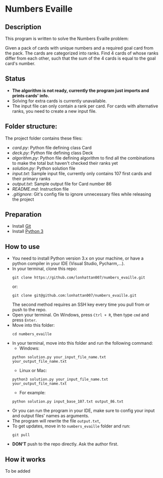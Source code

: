 # Numbers Evaille

## Description

This program is written to solve the Numbers Evaille problem:

Given a pack of cards with unique numbers and a required goal card from the pack. The cards are categorized into ranks. Find 4 cards of whose ranks differ from each other, such that the sum of the 4 cards is equal to the goal card's number.

## Status

- __The algorithm is not ready, currently the program just imports and prints cards' info.__
- Solving for extra cards is currently unavailable.
- The input file can only contain a rank per card. For cards with alternative ranks, you need to create a new input file.

## Folder structure:

The project folder contains these files:

- _card.py_: Python file defining class Card
- _deck.py_: Python file defining class Deck
- _algorithm.py_: Python file defining algorithm to find all the combinations to make the total but haven't checked their ranks yet
- _solution.py_: Python solution file
- _input.txt_: Sample input file, currently only contains 107 first cards and their primary ranks
- _output.txt_: Sample output file for Card number 86
- _README.md_: Instruction file
- _.gitignore_: Git's config file to ignore unnecessary files while releasing the project

## Preparation

- Install [Git](https://git-scm.com/download/win)
- Install [Python 3](https://www.python.org/downloads/release/python-3100/)

## How to use

- You need to install Python version 3.x on your machine, or have a python compiler in your IDE (Visual Studio, Pycharm,...).
- In your terminal, clone this repo:
    ```
    git clone https://github.com/lonhattan007/numbers_evaille.git
    ```
    or: 
    ```
    git clone git@github.com:lonhattan007/numbers_evaille.git
    ```
    The second method requires an SSH key every time you pull from or push to the repo.
- Open your terminal. On Windows, press `Ctrl + R`, then type `cmd` and press `Enter`.
- Move into this folder:
    ```
    cd numbers_evaille
    ```
- In your terminal, move into this folder and run the following command:
    - Windows: 
    ```
    python solution.py your_input_file_name.txt your_output_file_name.txt
    ```
    - Linux or Mac: 
    ```
    python3 solution.py your_input_file_name.txt your_output_file_name.txt
    ```
    - For example:
    ```
    python solution.py input_base_107.txt output_86.txt
    ```
- Or you can run the program in your IDE, make sure to config your input and output files' names as arguments.
- The program will rewrite the file `output.txt`, 
- To get updates, move in to `numbers_evaille` folder and run:
    ```
    git pull
    ```
- __DON'T__ push to the repo directly. Ask the author first.

## How it works

To be added